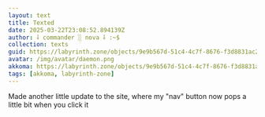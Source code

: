 ```yaml
---
layout: text
title: Texted
date: 2025-03-22T23:08:52.894139Z
author: ⸸ commander ░ nova ⸸ :~$
collection: texts
guid: https://labyrinth.zone/objects/9e9b567d-51c4-4c7f-8676-f3d8831ac253
avatar: /img/avatar/daemon.png
akkoma: https://labyrinth.zone/objects/9e9b567d-51c4-4c7f-8676-f3d8831ac253
tags: [akkoma, labyrinth-zone]
---
```


<p>Made another little update to the site, where my "nav" button now pops a little bit when you click it</p>